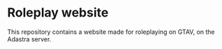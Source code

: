 # Roleplay website

This repository contains a website made for roleplaying on GTAV, on the Adastra server.
